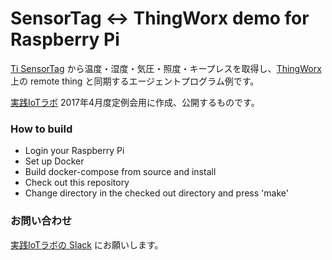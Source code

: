 # SensorTag <-> ThingWorx demo for Raspberry Pi #

[Ti SensorTag](http://www.tij.co.jp/lsds/ti_ja/tools-software/sensortag.page) から温度・湿度・気圧・照度・キープレスを取得し、[ThingWorx](https://www.thingworx.com/) 上の remote thing と同期するエージェントプログラム例です。

[実践IoTラボ](http://piotlab.netcommons.ac/?page_id=28) 2017年4月度定例会用に作成、公開するものです。

### How to build ###

* Login your Raspberry Pi
* Set up Docker
* Build docker-compose from source and install
* Check out this repository
* Change directory in the checked out directory and press 'make'

### お問い合わせ ###

[実践IoTラボの Slack](https://piotlab.slack.com/messages/tech/) にお願いします。
